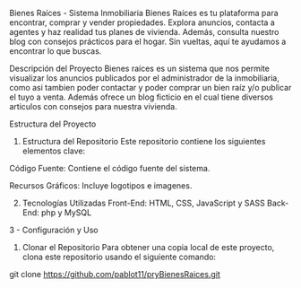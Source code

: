 Bienes Raíces - Sistema Inmobiliaria
Bienes Raíces es tu plataforma para encontrar, comprar y vender propiedades. Explora anuncios, contacta a agentes y haz realidad tus planes de vivienda. Además, consulta nuestro blog con consejos prácticos para el hogar. Sin vueltas, aquí te ayudamos a encontrar lo que buscas.

Descripción del Proyecto
Bienes raíces es un sistema que nos permite visualizar los anuncios publicados por el administrador de la inmobiliaria, como asi tambien poder contactar y poder comprar un bien raíz y/o publicar el tuyo a venta. Además ofrece un blog ficticio en el cual tiene diversos articulos con consejos para nuestra vivienda.

Estructura del Proyecto
1. Estructura del Repositorio
Este repositorio contiene los siguientes elementos clave:

Código Fuente: Contiene el código fuente del sistema.

Recursos Gráficos: Incluye logotipos e imagenes.

2. Tecnologías Utilizadas
Front-End: HTML, CSS, JavaScript y SASS
Back-End: php y MySQL

3 - Configuración y Uso

1. Clonar el Repositorio
Para obtener una copia local de este proyecto, clona este repositorio usando el siguiente comando:

git clone https://github.com/pablot11/pryBienesRaices.git
